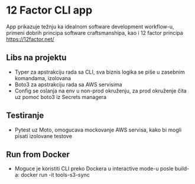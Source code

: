 # 12 Factor CLI app

App prikazuje težnju ka idealnom software development workflow-u, primeni dobrih principa software craftsmanshipa, kao i 12 factor principa https://12factor.net/

## Libs na projektu

- Typer za apstrakciju rada sa CLI, sva biznis logika se piše u zasebnim komandama, izolovana
- Boto3 za apstrakciju rada sa AWS servisima
- Config se oslanja na env u non-prod okruženju, za prod okruženje čita uz pomoć boto3 iz Secrets managera

## Testiranje

- Pytest uz Moto, omogucava mockovanje AWS servisa, kako bi mogli pisati izolovane testove

## Run from Docker

- Moguce je koristiti CLI preko Dockera u interactive mode-u posle build-a: docker run -it tools-s3-sync
